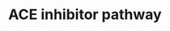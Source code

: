 ---
annotations:
- id: PW:0001228
  parent: drug pathway
  type: Pathway Ontology
  value: ACE inhibitor drug pathway
- id: CL:0000650
  parent: native cell
  type: Cell Type Ontology
  value: mesangial cell
- id: DOID:10763
  parent: cardiovascular system disease
  type: Disease Ontology
  value: hypertension
- id: PW:0000003
  parent: signaling pathway
  type: Pathway Ontology
  value: signaling pathway
- id: PW:0000245
  parent: regulatory pathway
  type: Pathway Ontology
  value: angiotensin signaling pathway
authors:
- C.F.Thorn
- MaintBot
- Jinwook
- Khanspers
- AlexanderPico
- Thomas
- MartijnVanIersel
- Egonw
- Christine Chichester
- Nuno
- DeSl
- Mkutmon
- Eweitz
citedin:
- link: PMC7982796
  title: 'ACE2 correlates with immune infiltrates in colon adenocarcinoma: Implication
    for COVID-19 (2021)'
- link: PMC7360763
  title: Exploring the SARS-CoV-2 virus-host-drug interactome for drug repurposing
    (2020)
- link: PMC4338111
  title: 'PathVisio 3: An Extendable Pathway Analysis Toolbox (2015)'
communities:
- Renal_Genomics
description: 'The core of this pathway was elucidated over a century ago and involves
  the conversion of angiotensinogen to angiotensin I (Ang I) by renin, its subsequent
  conversion to angiotensin II (Ang II) by angiotensin converting enzyme. Ang II activates
  the angiotensin II receptor type 1 to induce aldosterone synthesis, increasing water
  and salt resorption and potassium excretion in the kidney and increasing blood pressure.  Proteins
  on this pathway have targeted assays available via the '
last-edited: 2024-01-31
ndex: 427c38c3-da09-11eb-b666-0ac135e8bacf
organisms:
- Homo sapiens
redirect_from:
- /index.php/Pathway:WP554__PR11
- /instance/WP554__PR11
- /instance/WP554__PR11_r126205
revision: r126205
schema-jsonld:
- '@context': https://schema.org/
  '@id': https://wikipathways.github.io/pathways/WP554__PR11.html
  '@type': Dataset
  creator:
    '@type': Organization
    name: WikiPathways
  description: 'The core of this pathway was elucidated over a century ago and involves
    the conversion of angiotensinogen to angiotensin I (Ang I) by renin, its subsequent
    conversion to angiotensin II (Ang II) by angiotensin converting enzyme. Ang II
    activates the angiotensin II receptor type 1 to induce aldosterone synthesis,
    increasing water and salt resorption and potassium excretion in the kidney and
    increasing blood pressure.  Proteins on this pathway have targeted assays available
    via the '
  keywords:
  - ACE
  - ACE Inhibitor
  - ACE2
  - AGT
  - AGTR1
  - AGTR2
  - ATP6AP2
  - Aldosterone
  - Ang 1-5
  - Ang 1-7
  - Ang 1-9
  - Angiotensin I
  - Angiotensin II
  - BDKRB1
  - BDKRB2
  - Bradykinin
  - CMA1
  - CTSG
  - CYP11B2
  - Ca++
  - Deoxycorticosterone
  - KNG1
  - MAS1
  - NEW ACE!
  - NOS3
  - NR3C2
  - Prostacyclin
  - REN
  - TGFB1
  license: CC0
  name: ACE inhibitor pathway
seo: CreativeWork
title: ACE inhibitor pathway
wpid: WP554__PR11
---